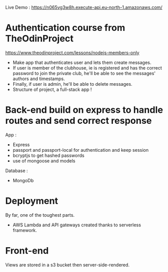 Live Demo : https://n065vg3w8h.execute-api.eu-north-1.amazonaws.com/

# Authentication course from TheOdinProject
https://www.theodinproject.com/lessons/nodejs-members-only

- Make app that authenticates user and lets them create messages.
- If user is member of the clubhouse, ie is registered and has the correct password to join the private club, he'll be able to see the messages' authors and timestamps.
- Finally, if user is admin, he'll be able to delete messages.
- Structure of project, a full-stack app !

# Back-end build on express to handle routes and send correct response

App :
- Express
- passport and passport-local for authentication and keep session
- bcryptjs to get hashed passwords
- use of mongoose and models

Database : 
- MongoDb

# Deployment

By far, one of the toughest parts. 
- AWS Lambda and API gateways created thanks to serverless framework.

# Front-end

Views are stored in a s3 bucket then server-side-rendered.